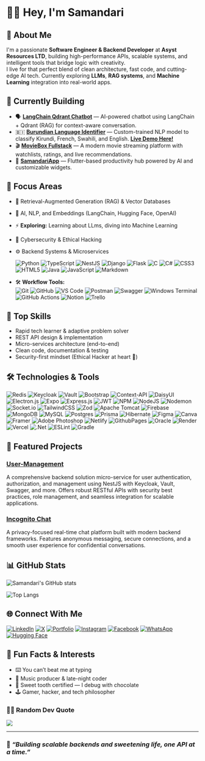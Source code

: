 # 👋🏾 Hey, I'm Samandari  



## 🚀 About Me  

I'm a passionate **Software Engineer & Backend Developer** at **Asyst Resources LTD**, building high-performance APIs, scalable systems, and intelligent tools that bridge logic with creativity.  
I live for that perfect blend of clean architecture, fast code, and cutting-edge AI tech. Currently exploring **LLMs**, **RAG systems**, and **Machine Learning** integration into real-world apps.  



## 🧠 Currently Building  

- 🗣️ **[LangChain Qdrant Chatbot](https://github.com/Sama-ndari/langchain-qdrant-chatbot)** — AI-powered chatbot using LangChain + Qdrant (RAG) for context-aware conversation.
- 🇧🇮 **[Burundian Language Identifier](https://github.com/Sama-ndari/burundi-language-classifier)** — Custom-trained NLP model to classify Kirundi, French, Swahili, and English. **[Live Demo Here!](https://huggingface.co/spaces/samandari/burundi-lang-id)**  
- 🎬 **[MovieBox Fullstack](https://github.com/Sama-ndari/moviebox-fullstack)** — A modern movie streaming platform with watchlists, ratings, and live recommendations.  
- 📱 **[SamandariApp](https://github.com/Sama-ndari/SamandariApp)** — Flutter-based productivity hub powered by AI and customizable widgets.  




## 🔬 Focus Areas  

- 🧩 Retrieval-Augmented Generation (RAG) & Vector Databases  
  
- 🧠 AI, NLP, and Embeddings (LangChain, Hugging Face, OpenAI)  

- ⚡ **Exploring:** Learning about LLms, diving into Machine Learning

- 🔐 Cybersecurity & Ethical Hacking  
 
- ⚙️ Backend Systems & Microservices 

  ![Python](https://img.shields.io/badge/python-3670A0?style=for-the-badge&logo=python&logoColor=ffdd54)
  ![TypeScript](https://img.shields.io/badge/typescript-%23007ACC.svg?style=for-the-badge&logo=typescript&logoColor=white)
  ![NestJS](https://img.shields.io/badge/nestjs-%23E0234E.svg?style=for-the-badge&logo=nestjs&logoColor=white)
  ![Django](https://img.shields.io/badge/django-%23092E20.svg?style=for-the-badge&logo=django&logoColor=white)
  ![Flask](https://img.shields.io/badge/flask-%23000.svg?style=for-the-badge&logo=flask&logoColor=white)
  ![C](https://img.shields.io/badge/c-%2300599C.svg?style=for-the-badge&logo=c&logoColor=white)
  ![C#](https://img.shields.io/badge/c%23-%23239120.svg?style=for-the-badge&logo=csharp&logoColor=white)
  ![CSS3](https://img.shields.io/badge/css3-%231572B6.svg?style=for-the-badge&logo=css3&logoColor=white)
  ![HTML5](https://img.shields.io/badge/html5-%23E34F26.svg?style=for-the-badge&logo=html5&logoColor=white)
  ![Java](https://img.shields.io/badge/java-%23ED8B00.svg?style=for-the-badge&logo=openjdk&logoColor=white)
  ![JavaScript](https://img.shields.io/badge/javascript-%23323330.svg?style=for-the-badge&logo=javascript&logoColor=%23F7DF1E)
  ![Markdown](https://img.shields.io/badge/markdown-%23000000.svg?style=for-the-badge&logo=markdown&logoColor=white)
- 🛠️ **Workflow Tools:**  
  ![Git](https://img.shields.io/badge/git-%23F05033.svg?style=for-the-badge&logo=git&logoColor=white)
  ![GitHub](https://img.shields.io/badge/github-%23121011.svg?style=for-the-badge&logo=github&logoColor=white)
  ![VS Code](https://img.shields.io/badge/VS%20Code-%23007ACC.svg?style=for-the-badge&logo=visual-studio-code&logoColor=white)
  ![Postman](https://img.shields.io/badge/Postman-FF6C37?style=for-the-badge&logo=postman&logoColor=white)
  ![Swagger](https://img.shields.io/badge/swagger-%2385EA2D.svg?style=for-the-badge&logo=swagger&logoColor=black)
  ![Windows Terminal](https://img.shields.io/badge/Windows%20Terminal-%234D4D4D.svg?style=for-the-badge&logo=windows-terminal&logoColor=white)
  ![GitHub Actions](https://img.shields.io/badge/github%20actions-%232671E5.svg?style=for-the-badge&logo=githubactions&logoColor=white)
  ![Notion](https://img.shields.io/badge/Notion-%23000000.svg?style=for-the-badge&logo=notion&logoColor=white)
  ![Trello](https://img.shields.io/badge/Trello-%23026AA7.svg?style=for-the-badge&logo=Trello&logoColor=white)




## 🌟 Top Skills  

- Rapid tech learner & adaptive problem solver  
- REST API design & implementation  
- Micro-services architecture (end-to-end)  
- Clean code, documentation & testing  
- Security-first mindset (Ethical Hacker at heart 🐍)  

## 🛠️ Technologies & Tools

![Redis](https://img.shields.io/badge/Redis-DC382D?style=for-the-badge&logo=redis&logoColor=white)
![Keycloak](https://img.shields.io/badge/Keycloak-0066FF?style=for-the-badge&logo=keycloak&logoColor=white)
![Vault](https://img.shields.io/badge/Vault-000000?style=for-the-badge&logo=vault&logoColor=white)
![Bootstrap](https://img.shields.io/badge/bootstrap-%238511FA.svg?style=for-the-badge&logo=bootstrap&logoColor=white)
![Context-API](https://img.shields.io/badge/Context--Api-000000?style=for-the-badge&logo=react)
![DaisyUI](https://img.shields.io/badge/daisyui-5A0EF8?style=for-the-badge&logo=daisyui&logoColor=white)
![Electron.js](https://img.shields.io/badge/Electron-191970?style=for-the-badge&logo=Electron&logoColor=white)
![Expo](https://img.shields.io/badge/expo-1C1E24?style=for-the-badge&logo=expo&logoColor=#D04A37)
![Express.js](https://img.shields.io/badge/express.js-%23404d59.svg?style=for-the-badge&logo=express&logoColor=%2361DAFB)
![JWT](https://img.shields.io/badge/JWT-black?style=for-the-badge&logo=JSON%20web%20tokens)
![NPM](https://img.shields.io/badge/NPM-%23CB3837.svg?style=for-the-badge&logo=npm&logoColor=white)
![NodeJS](https://img.shields.io/badge/node.js-6DA55F?style=for-the-badge&logo=node.js&logoColor=white)
![Nodemon](https://img.shields.io/badge/NODEMON-%23323330.svg?style=for-the-badge&logo=nodemon&logoColor=%BBDEAD)
![Socket.io](https://img.shields.io/badge/Socket.io-black?style=for-the-badge&logo=socket.io&badgeColor=010101)
![TailwindCSS](https://img.shields.io/badge/tailwindcss-%2338B2AC.svg?style=for-the-badge&logo=tailwind-css&logoColor=white)
![Zod](https://img.shields.io/badge/zod-%233068b7.svg?style=for-the-badge&logo=zod&logoColor=white)
![Apache Tomcat](https://img.shields.io/badge/apache%20tomcat-%23F8DC75.svg?style=for-the-badge&logo=apache-tomcat&logoColor=black)
![Firebase](https://img.shields.io/badge/firebase-a08021?style=for-the-badge&logo=firebase&logoColor=ffcd34)
![MongoDB](https://img.shields.io/badge/MongoDB-%234ea94b.svg?style=for-the-badge&logo=mongodb&logoColor=white)
![MySQL](https://img.shields.io/badge/mysql-4479A1.svg?style=for-the-badge&logo=mysql&logoColor=white)
![Postgres](https://img.shields.io/badge/postgres-%23316192.svg?style=for-the-badge&logo=postgresql&logoColor=white)
![Prisma](https://img.shields.io/badge/Prisma-3982CE?style=for-the-badge&logo=Prisma&logoColor=white)
![Hibernate](https://img.shields.io/badge/Hibernate-59666C?style=for-the-badge&logo=Hibernate&logoColor=white)
![Figma](https://img.shields.io/badge/figma-%23F24E1E.svg?style=for-the-badge&logo=figma&logoColor=white)
![Canva](https://img.shields.io/badge/Canva-%2300C4CC.svg?style=for-the-badge&logo=Canva&logoColor=white)
![Framer](https://img.shields.io/badge/Framer-black?style=for-the-badge&logo=framer&logoColor=blue)
![Adobe Photoshop](https://img.shields.io/badge/adobe%20photoshop-%2331A8FF.svg?style=for-the-badge&logo=adobe%20photoshop&logoColor=white)
![Netlify](https://img.shields.io/badge/netlify-%23000000.svg?style=for-the-badge&logo=netlify&logoColor=#00C7B7)
![GithubPages](https://img.shields.io/badge/github%20pages-121013?style=for-the-badge&logo=github&logoColor=white)
![Oracle](https://img.shields.io/badge/Oracle-F80000?style=for-the-badge&logo=oracle&logoColor=white)
![Render](https://img.shields.io/badge/Render-%46E3B7.svg?style=for-the-badge&logo=render&logoColor=white)
![Vercel](https://img.shields.io/badge/vercel-%23000000.svg?style=for-the-badge&logo=vercel&logoColor=white)
![.Net](https://img.shields.io/badge/.NET-5C2D91?style=for-the-badge&logo=.net&logoColor=white)
![ESLint](https://img.shields.io/badge/ESLint-4B3263?style=for-the-badge&logo=eslint&logoColor=white)
![Gradle](https://img.shields.io/badge/Gradle-02303A.svg?style=for-the-badge&logo=Gradle&logoColor=white)

## 📂 Featured Projects

### [User-Management](https://github.com/Sama-ndari/user-management-nestJS)

A comprehensive backend solution micro-service for user authentication, authorization, and management using NestJS with Keycloak, Vault, Swagger, and more. Offers robust RESTful APIs with security best practices, role management, and seamless integration for scalable applications.

### [Incognito Chat](https://github.com/Sama-ndari/Incognito_chat)

A privacy-focused real-time chat platform built with modern backend frameworks. Features anonymous messaging, secure connections, and a smooth user experience for confidential conversations.

## 📊 GitHub Stats  


![Samandari's GitHub stats](https://github-readme-stats.vercel.app/api?username=Sama-ndari&show_icons=true&count_private=true&include_all_commits=true&theme=tokyonight&custom_title=🔥%20Samandari’s%20Github%20Stats)

![Top Langs](https://github-readme-stats.vercel.app/api/top-langs/?username=Sama-ndari&layout=compact&langs_count=8&theme=tokyonight&hide=css,html,SCSS)
 
<!-- ![GitHub Streak](https://github-readme-streak-stats.herokuapp.com/?user=Sama-ndari&theme=tokyonight&hide_border=true&fire=💻) -->

<!-- ![trophy](https://github-profile-trophy.vercel.app/?username=Sama-ndari&theme=tokyonight&margin-w=5&no-frame=true) -->



<!-- ## 🌌 3D Contribution Graph
![3D Contributions](https://raw.githubusercontent.com/Sama-ndari/Sama-ndari/main/profile-3d-contrib/profile-night-green.svg) -->




## 🌐 Connect With Me

[![LinkedIn](https://img.shields.io/badge/LinkedIn-blue?logo=linkedin)](https://www.linkedin.com/in/????????)
[![X](https://img.shields.io/badge/X-black?logo=x)](https://x.com/???????s=20)
[![Portfolio](https://img.shields.io/badge/Portfolio-222?logo=firefox-browser)](https://sama-ndari.github.io/Portfolio/)
[![Instagram](https://img.shields.io/badge/Instagram-E4405F?logo=instagram&logoColor=white)](https://www.instagram.com/?????????igsh=MWFic2todzA4aGZteg==)
[![Facebook](https://img.shields.io/badge/Facebook-1877F2?logo=facebook&logoColor=white)](https://www.facebook.com/profile.php?id=0000000000&mibextid=jtWzXIAxfKx1VBOC)
[![WhatsApp](https://img.shields.io/badge/WhatsApp-25D366?logo=whatsapp&logoColor=white)](https://wa.me/+00000000)
[![Hugging Face](https://img.shields.io/badge/Hugging%20Face-yellow?style=flat&logo=huggingface&logoColor=white)](https://huggingface.co/samandari)



## 🎸 Fun Facts & Interests  

- ⌨️ You can’t beat me at typing  
- 🎵 Music producer & late-night coder  
- 🍭 Sweet tooth certified — I debug with chocolate  
- 🕹️ Gamer, hacker, and tech philosopher  



### ✍🏾 Random Dev Quote  

![](https://quotes-github-readme.vercel.app/api?type=horizontal&theme=dark)

---

### 🧩 _“Building scalable backends and sweetening life, one API at a time.”_


